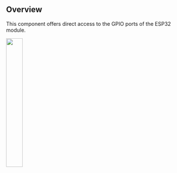 ## Overview

This component offers direct access to the GPIO ports of the ESP32 module.

<img src="/images/esp32/block_io.png" width="30%">
